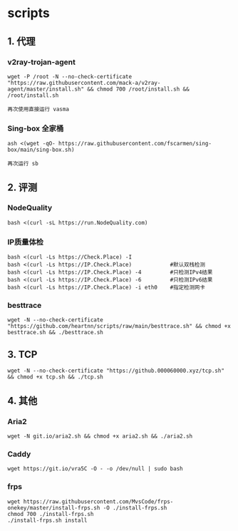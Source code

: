 # scripts

## 1. 代理

### v2ray-trojan-agent

```
wget -P /root -N --no-check-certificate "https://raw.githubusercontent.com/mack-a/v2ray-agent/master/install.sh" && chmod 700 /root/install.sh && /root/install.sh

再次使用直接运行 vasma
```

### Sing-box 全家桶

```
ash <(wget -qO- https://raw.githubusercontent.com/fscarmen/sing-box/main/sing-box.sh)

再次运行 sb
```

## 2. 评测

### NodeQuality

    bash <(curl -sL https://run.NodeQuality.com)

### IP质量体检

```
bash <(curl -Ls https://Check.Place) -I
bash <(curl -Ls https://IP.Check.Place)            #默认双栈检测
bash <(curl -Ls https://IP.Check.Place) -4         #只检测IPv4结果
bash <(curl -Ls https://IP.Check.Place) -6         #只检测IPv6结果
bash <(curl -Ls https://IP.Check.Place) -i eth0    #指定检测网卡
```

### besttrace

    wget -N --no-check-certificate "https://github.com/heartnn/scripts/raw/main/besttrace.sh" && chmod +x besttrace.sh && ./besttrace.sh

## 3. TCP

    wget -N --no-check-certificate "https://github.000060000.xyz/tcp.sh" && chmod +x tcp.sh && ./tcp.sh

## 4. 其他

### Aria2

    wget -N git.io/aria2.sh && chmod +x aria2.sh && ./aria2.sh

### Caddy

    wget https://git.io/vra5C -O - -o /dev/null | sudo bash

### frps

```
wget https://raw.githubusercontent.com/MvsCode/frps-onekey/master/install-frps.sh -O ./install-frps.sh
chmod 700 ./install-frps.sh
./install-frps.sh install
```
